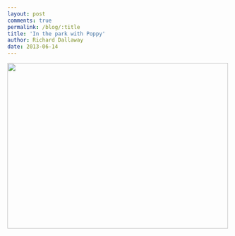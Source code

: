 ```yaml
---
layout: post
comments: true
permalink: /blog/:title
title: 'In the park with Poppy'
author: Richard Dallaway
date: 2013-06-14
---
```


<div><a href="http://static.skitters.dallaway.com/poppy.jpg"><img src="http://static.skitters.dallaway.com/poppy.jpg.500.jpg" width="500" height="375"/></a></div>


  
    
